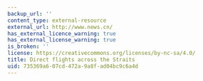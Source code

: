```yaml
---
backup_url: ''
content_type: external-resource
external_url: http://www.news.cn/
has_external_licence_warning: true
has_external_license_warning: true
is_broken: ''
license: https://creativecommons.org/licenses/by-nc-sa/4.0/
title: Direct flights across the Straits
uid: 735369a6-07cd-472a-9a8f-ad04bc9c6a4d
---
```

